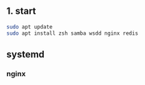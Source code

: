 ## 1. start

```bash
sudo apt update
sudo apt install zsh samba wsdd nginx redis 
```


## systemd

### nginx

